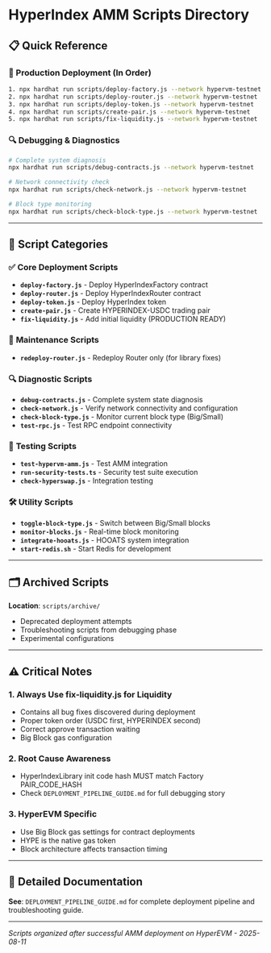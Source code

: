 # HyperIndex AMM Scripts Directory

## 📋 Quick Reference

### 🚀 Production Deployment (In Order)
```bash
1. npx hardhat run scripts/deploy-factory.js --network hypervm-testnet
2. npx hardhat run scripts/deploy-router.js --network hypervm-testnet  
3. npx hardhat run scripts/deploy-token.js --network hypervm-testnet
4. npx hardhat run scripts/create-pair.js --network hypervm-testnet
5. npx hardhat run scripts/fix-liquidity.js --network hypervm-testnet
```

### 🔍 Debugging & Diagnostics
```bash
# Complete system diagnosis
npx hardhat run scripts/debug-contracts.js --network hypervm-testnet

# Network connectivity check
npx hardhat run scripts/check-network.js --network hypervm-testnet

# Block type monitoring
npx hardhat run scripts/check-block-type.js --network hypervm-testnet
```

---

## 📁 Script Categories

### ✅ **Core Deployment Scripts**
- **`deploy-factory.js`** - Deploy HyperIndexFactory contract
- **`deploy-router.js`** - Deploy HyperIndexRouter contract
- **`deploy-token.js`** - Deploy HyperIndex token
- **`create-pair.js`** - Create HYPERINDEX-USDC trading pair
- **`fix-liquidity.js`** - Add initial liquidity (PRODUCTION READY)

### 🔧 **Maintenance Scripts**  
- **`redeploy-router.js`** - Redeploy Router only (for library fixes)

### 🔍 **Diagnostic Scripts**
- **`debug-contracts.js`** - Complete system state diagnosis
- **`check-network.js`** - Verify network connectivity and configuration
- **`check-block-type.js`** - Monitor current block type (Big/Small)
- **`test-rpc.js`** - Test RPC endpoint connectivity

### 🧪 **Testing Scripts**
- **`test-hypervm-amm.js`** - Test AMM integration
- **`run-security-tests.ts`** - Security test suite execution
- **`check-hyperswap.js`** - Integration testing

### 🛠️ **Utility Scripts**
- **`toggle-block-type.js`** - Switch between Big/Small blocks
- **`monitor-blocks.js`** - Real-time block monitoring  
- **`integrate-hooats.js`** - HOOATS system integration
- **`start-redis.sh`** - Start Redis for development

---

## 🗂️ Archived Scripts
**Location**: `scripts/archive/`
- Deprecated deployment attempts
- Troubleshooting scripts from debugging phase
- Experimental configurations

---

## ⚠️ Critical Notes

### 1. **Always Use fix-liquidity.js for Liquidity**
- Contains all bug fixes discovered during deployment
- Proper token order (USDC first, HYPERINDEX second)
- Correct approve transaction waiting
- Big Block gas configuration

### 2. **Root Cause Awareness**
- HyperIndexLibrary init code hash MUST match Factory PAIR_CODE_HASH
- Check `DEPLOYMENT_PIPELINE_GUIDE.md` for full debugging story

### 3. **HyperEVM Specific**
- Use Big Block gas settings for contract deployments
- HYPE is the native gas token
- Block architecture affects transaction timing

---

## 📖 Detailed Documentation
**See**: `DEPLOYMENT_PIPELINE_GUIDE.md` for complete deployment pipeline and troubleshooting guide.

---

*Scripts organized after successful AMM deployment on HyperEVM - 2025-08-11*
